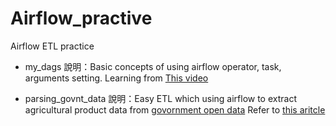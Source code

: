 # Airflow_practive

Airflow ETL practice

* my_dags
說明：Basic concepts of using airflow operator, task, arguments setting.
Learning from [This video](https://www.youtube.com/watch?v=IH1-0hwFZRQ&ab_channel=MarcLamberti)

* parsing_govnt_data
說明：Easy ETL which using airflow to extract agricultural product data from [govornment open data](https://data.coa.gov.tw/Service/OpenData/FromM/TAPData.aspx)
Refer to [this aritcle](https://dev.to/seattledataguy/data-engineering-101-automating-your-first-data-extract-g6j)
